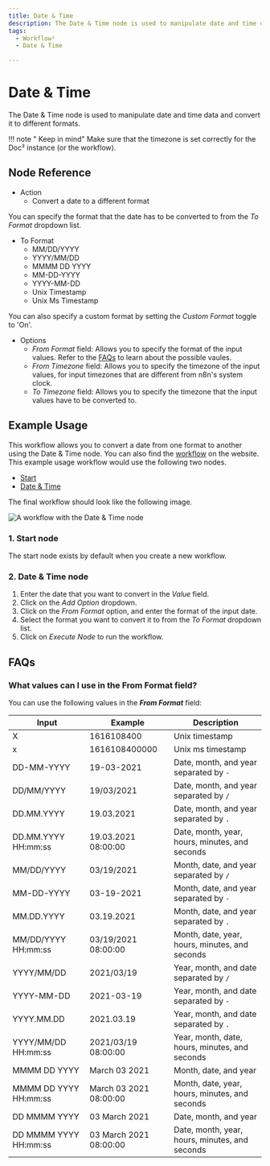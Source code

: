 ```yaml
---
title: Date & Time
description: The Date & Time node is used to manipulate date and time data and convert it to different formats.
tags:
  - Workflow²
  - Date & Time

---
```


# Date & Time

The Date & Time node is used to manipulate date and time data and convert it to different formats.

!!! note " Keep in mind"
    Make sure that the timezone is set correctly for the Doc² instance (or the workflow).


## Node Reference

- Action
	- Convert a date to a different format

You can specify the format that the date has to be converted to from the *To Format* dropdown list.

- To Format
	- MM/DD/YYYY
	- YYYY/MM/DD
	- MMMM DD YYYY
	- MM-DD-YYYY
	- YYYY-MM-DD
	- Unix Timestamp
	- Unix Ms Timestamp

You can also specify a custom format by setting the *Custom Format* toggle to 'On'.

- Options
	- *From Format* field: Allows you to specify the format of the input values. Refer to the [FAQs](#what-values-can-i-use-in-the-from-format-field) to learn about the possible vaules.
	- *From Timezone* field: Allows you to specify the timezone of the input values, for input timezones that are different from n8n's system clock.
	- *To Timezone* field: Allows you to specify the timezone that the input values have to be converted to.


## Example Usage

This workflow allows you to convert a date from one format to another using the Date & Time node. You can also find the [workflow](https://n8n.io/workflows/575) on the website. This example usage workflow would use the following two nodes.
- [Start](/workflow/integrations/core-nodes/n8n-nodes-base.start/)
- [Date & Time]()


The final workflow should look like the following image.

![A workflow with the Date & Time node](/_images/integrations/core-nodes/datetime/workflow.png)

### 1. Start node

The start node exists by default when you create a new workflow.

### 2. Date & Time node

1. Enter the date that you want to convert in the *Value* field.
2. Click on the *Add Option* dropdown.
3. Click on the *From Format* option, and enter the format of the input date.
4. Select the format you want to convert it to from the *To Format* dropdown list.
5. Click on *Execute Node* to run the workflow.

## FAQs

### What values can I use in the From Format field?

You can use the following values in the ***From Format*** field:

| Input | Example | Description |
|-------|---------|-------------|
|X | 1616108400 | Unix timestamp |
|x | 1616108400000 | Unix ms timestamp |
| DD-MM-YYYY | 19-03-2021 | Date, month, and year separated by `-` |
| DD/MM/YYYY | 19/03/2021 | Date, month, and year separated by `/` |
| DD.MM.YYYY | 19.03.2021 | Date, month, and year separated by `.` |
| DD.MM.YYYY HH:mm:ss | 19.03.2021 08:00:00 | Date, month, year, hours, minutes, and seconds|
| MM/DD/YYYY | 03/19/2021 | Month, date, and year separated by `/` |
| MM-DD-YYYY | 03-19-2021 | Month, date, and year separated by `-` |
| MM.DD.YYYY | 03.19.2021 | Month, date, and year separated by `.` |
| MM/DD/YYYY HH:mm:ss | 03/19/2021 08:00:00 | Month, date, year, hours, minutes, and seconds |
| YYYY/MM/DD | 2021/03/19 | Year, month, and date separated by `/` |
| YYYY-MM-DD | 2021-03-19 | Year, month, and date separated by `-` |
| YYYY.MM.DD | 2021.03.19 | Year, month, and date separated by `.` |
| YYYY/MM/DD HH:mm:ss | 2021/03/19 08:00:00 | Year, month, date, hours, minutes, and seconds |
| MMMM DD YYYY | March 03 2021 | Month, date, and year |
| MMMM DD YYYY HH:mm:ss | March 03 2021 08:00:00 | Month, date, year, hours, minutes, and seconds |
| DD MMMM YYYY | 03 March 2021 | Date, month, and year |
| DD MMMM YYYY HH:mm:ss | 03 March 2021 08:00:00 | Date, month, year, hours, minutes, and seconds |
